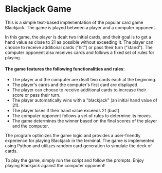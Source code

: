 # Blackjack Game
This is a simple text-based implementation of the popular card game Blackjack. The game is played between a player and a computer opponent.

In this game, the player is dealt two initial cards, and their goal is to get a hand value as close to 21 as possible without exceeding it. The player can choose to receive additional cards ("hit") or pass their turn ("stand"). The computer opponent also receives cards and follows a fixed set of rules for playing.

#### The game features the following functionalities and rules:

- The player and the computer are dealt two cards each at the beginning.
- The player's cards and the computer's first card are displayed.
- The player can choose to receive additional cards to increase their score or pass their turn.
- The player automatically wins with a "blackjack" (an initial hand value of 21).
- The player loses if their hand value exceeds 21 (bust).
- The computer opponent follows a set of rules to determine its moves.
- The game determines the winner based on the final scores of the player and the computer.

The program optimizes the game logic and provides a user-friendly experience for playing Blackjack in the terminal. The game is implemented using Python and utilizes random card generation to simulate the deck of cards.

To play the game, simply run the script and follow the prompts. Enjoy playing Blackjack against the computer opponent!

